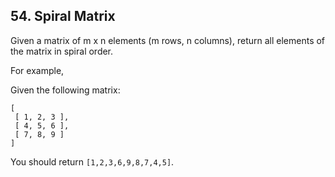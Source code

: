 ## 54. Spiral Matrix

Given a matrix of m x n elements (m rows, n columns), return all elements of the matrix in spiral order.

For example,

Given the following matrix:
```
[
 [ 1, 2, 3 ],
 [ 4, 5, 6 ],
 [ 7, 8, 9 ]
]
```

You should return `[1,2,3,6,9,8,7,4,5]`.
